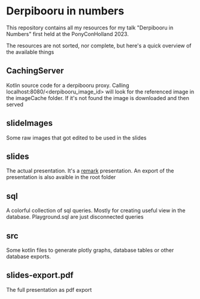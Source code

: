 # Derpibooru in numbers

This repository contains all my resources for my talk "Derpibooru in Numbers" first held at the PonyConHolland 2023.

The resources are not sorted, nor complete, but here's a quick overview of the available things

## CachingServer
Kotlin source code for a derpibooru proxy. Calling localhost:8080/<derpibooru_image_id> will look for the referenced image in the imageCache folder. 
If it's not found the image is downloaded and then served

## slideImages
Some raw images that got edited to be used in the slides

## slides
The actual presentation. It's a [remark](https://github.com/gnab/remark/) presentation. An export of the presentation is also avaible in the root folder

## sql
A colorful collection of sql queries. Mostly for creating useful view in the database. Playground.sql are just disconnected queries

## src
Some kotlin files to generate plotly graphs, database tables or other database exports.

## slides-export.pdf
The full presentation as pdf export